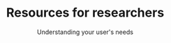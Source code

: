---
layout: role-index
title: Resources for researchers
subtitle: Understanding your user's needs
audience: researcher
hero: Know your users
---